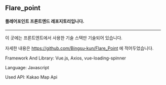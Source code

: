 ## Flare_point 

#### 플레어포인트 프론트엔드 레포지토리입니다.
---

이 곳에는 프론트엔트에서 사용한 기술 스택만 기술되어 있습니다.

자세한 내용은 https://github.com/Bingsu-kun/Flare_Point 에 적어두었습니다.

Framework And Library: Vue.js, Axios, vue-loading-spinner

Language: Javascript

Used API: Kakao Map Api
